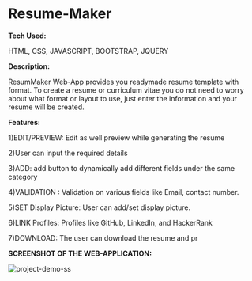 # Resume-Maker


**Tech Used:**

HTML, CSS, JAVASCRIPT, BOOTSTRAP, JQUERY



**Description:**

ResumMaker Web-App provides you readymade resume template with format. To create a resume or curriculum vitae you do not need to worry about what format or layout to use, just enter the information and your resume will be created.

**Features:**

1)EDIT/PREVIEW: Edit as well preview while generating the resume

2)User can input the required details

3)ADD: add button to dynamically add different fields under the same category

4)VALIDATION : Validation on various fields like Email, contact number.

5)SET Display Picture: User can add/set display picture.

6)LINK Profiles: Profiles like GitHub, LinkedIn, and HackerRank

7)DOWNLOAD: The user can download the resume and pr




**SCREENSHOT OF THE WEB-APPLICATION:**

![project-demo-ss](https://user-images.githubusercontent.com/76245508/122407589-5fdcfd00-cf9f-11eb-9657-078be94d0767.png)
